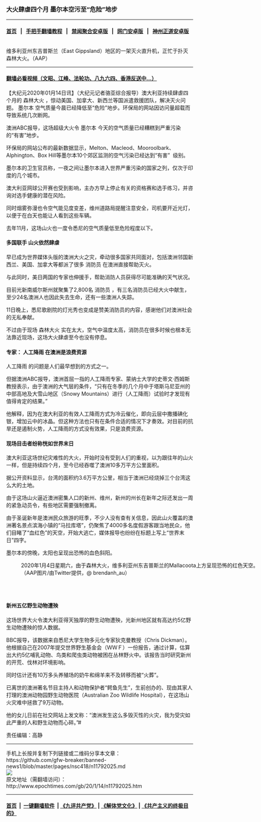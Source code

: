 ### 大火肆虐四个月 墨尔本空污至“危险”地步
------------------------

#### [首页](https://github.com/gfw-breaker/banned-news1/blob/master/README.md) &nbsp;&nbsp;|&nbsp;&nbsp; [手把手翻墙教程](https://github.com/gfw-breaker/guides/wiki) &nbsp;&nbsp;|&nbsp;&nbsp; [禁闻聚合安卓版](https://github.com/gfw-breaker/bn-android) &nbsp;&nbsp;|&nbsp;&nbsp; [网门安卓版](https://github.com/oGate2/oGate) &nbsp;&nbsp;|&nbsp;&nbsp; [神州正道安卓版](https://github.com/SzzdOgate/update) 



<div><img alt="" class="aligncenter wp-post-image" src="http://i.epochtimes.com/assets/uploads/2020/01/11858978-3x2-940x627-600x400.jpg"/>
<div class="red16 caption">
 <p>
  维多利亚州东吉普斯兰（East Gippsland）地区的一架灭火直升机，正忙于扑灭森林大火。（AAP）
 </p>
</div>
</div><hr/>

#### [翻墙必看视频（文昭、江峰、法轮功、八九六四、香港反送中...）](https://github.com/gfw-breaker/banned-news1/blob/master/pages/link3.md)

<div><p>
 【大纪元2020年01月14日讯】（大纪元记者骆亚综合报导）澳大利亚持续肆虐四个月的
 <ok href="http://www.epochtimes.com/gb/tag/%E6%A3%AE%E6%9E%97%E5%A4%A7%E7%81%AB.html">
  森林大火
 </ok>
 ，惊动美国、加拿大、新西兰等国派遣救援团队，解决灭火问题。
 <ok href="http://www.epochtimes.com/gb/tag/%E5%A2%A8%E5%B0%94%E6%9C%AC.html">
  墨尔本
 </ok>
 空气质量今晨已经降低至“危险”地步。环保局的网站因访问量超载而导致系统几次断网。
</p>
<p>
 澳洲ABC报导，这场超级大火令
 <ok href="http://www.epochtimes.com/gb/tag/%E5%A2%A8%E5%B0%94%E6%9C%AC.html">
  墨尔本
 </ok>
 今天的空气质量已经糟糕到严重污染的“有害”地步。
</p>
<p>
 环保局的网站公布的最新数据显示，Melton、Macleod、Mooroolbark、Alphington、Box Hill等墨尔本10个郊区监测的空气污染已经达到“有害”  级别。
</p>
<p>
 墨尔本的卫生官员称，一夜之间让墨尔本进入世界严重污染的国家之列，仅次于印度的几个城市。
</p>
<p>
 澳大利亚网球公开赛也受到影响，主办方早上停止有关的资格赛和选手练习，并咨询对选手健康的潜在风险。
</p>
<p>
 同时烟雾弥漫也令空气能见度变差，维州道路局提醒注意安全，司机要开近光灯，以便于在白天也能让人看到这些车辆。
</p>
<p>
 去年11月，这场山火也一度令悉尼的空气质量低至危险程度以下。
</p>
<h4>
 多国联手 山火依然肆虐
</h4>
<p>
 早已成为世界媒体头版的澳洲大火之灾，牵动很多国家共同面对，包括澳洲邻国新西兰、美国、加拿大等都派了很多
 <ok href="http://www.epochtimes.com/gb/tag/%E6%B6%88%E9%98%B2%E5%91%98.html">
  消防员
 </ok>
 在澳洲直接帮助灭火。
</p>
<p>
 与此同时，美日两国的专家也伸援手，帮助消防人员获得尽可能准确的天气状况。
</p>
<p>
 目前光新南威尔斯州就聚集了2,800名
 <ok href="http://www.epochtimes.com/gb/tag/%E6%B6%88%E9%98%B2%E5%91%98.html">
  消防员
 </ok>
 ，有三名消防员已经大火中献生，至少24名澳洲人也因此失去生命，还有一些澳洲人失踪。
</p>
<p>
 11日晚上，悉尼歌剧院的灯光秀也变成是赞美消防员的内容，感谢他们对澳洲社会的无私奉献。
</p>
<p>
 不过由于现场
 <ok href="http://www.epochtimes.com/gb/tag/%E6%A3%AE%E6%9E%97%E5%A4%A7%E7%81%AB.html">
  森林大火
 </ok>
 实在太大，空气中温度太高，消防员在很多时候也根本无法靠近现场，这场大火肆虐至今也没有停息。
</p>
<h4>
 专家：
 <ok href="http://www.epochtimes.com/gb/tag/%E4%BA%BA%E5%B7%A5%E9%99%8D%E9%9B%A8.html">
  人工降雨
 </ok>
 在澳洲是浪费资源
</h4>
<p>
 <ok href="http://www.epochtimes.com/gb/tag/%E4%BA%BA%E5%B7%A5%E9%99%8D%E9%9B%A8.html">
  人工降雨
 </ok>
 的问题是人们最早想到的方式之一。
</p>
<p>
 但据澳洲ABC报导，澳洲首屈一指的人工降雨专家、蒙纳士大学的史蒂文·西姆斯教授表示，由于澳洲的大气层的条件，“只有在冬季的几个月中于塔斯马尼亚州的中部高地及大雪山地区（Snowy Mountains）进行（人工降雨）试验时才发现有值得肯定的结果。”
</p>
<p>
 他解释，因为在澳大利亚的有效人工降雨方式为冷云催化，即向云层中撒播碘化银，增加云中的冰晶。但这种方法也只有在条件合适的情况下才奏效。对目前的抗旱还是遏制火势，人工降雨的方式没有效果，只是浪费资源。
</p>
<h4>
 现场目击者纷称恍如世界末日
</h4>
<p>
 澳大利亚这场世纪灾难性的大火，开始时没有受到人们的重视，以为跟往年的山火一样，但是持续四个月，至今已经吞噬了澳洲10多万平方公里面积。
</p>
<p>
 据公开资料显示，台湾的面积约3.6万平方公里，相当于澳洲已经烧掉三个台湾这么大的土地。
</p>
<p>
 由于这场山火逼近澳洲密集人口的新州、维州，新州的州长在新年之际还发出一周的紧急动员令，有些地区需要强制撤离。
</p>
<p>
 由于圣诞新年是澳洲民众旅游的旺季，不少人没有查有关信息，因此山火覆盖的澳洲著名景点滨海小镇的“马拉库塔”，仍聚焦了4000多名度假游客跟当地民众，他们目睹了“血红色”的天空，开始大逃亡，媒体报导也纷纷在标题上写上“世界末日”四字。
</p>
<p>
 墨尔本的傍晚，太阳也呈现出恐怖的血色斜阳。
</p>
<figure class="wp-caption aligncenter" id="attachment_11792131" style="width: 649px">
 <ok href="http://i.epochtimes.com/assets/uploads/2020/01/BUSHFIRES-VIC-20200104001440234876.jpg">
  <img alt="" class="wp-image-11792131" src="http://i.epochtimes.com/assets/uploads/2020/01/BUSHFIRES-VIC-20200104001440234876.jpg"/>
 </ok>
 <br/><figcaption class="wp-caption-text">
  2020年1月4日星期六，由于森林大火，维多利亚州东吉普斯兰的Mallacoota上方呈现恐怖的红色天空。（AAP图片/由Twitter提供，@ brendanh_au）
 </figcaption><br/>
</figure><br/>
<h4>
 新州五亿野生动物遭殃
</h4>
<p>
 这场世界大火令澳大利亚得天独厚的野生动物遭殃，光新州地区就有高达约5亿野生动物遭殃的惊人数据。
</p>
<p>
 BBC报导，该数据来自悉尼大学生物多元化专家狄克曼教授（Chris Dickman）。他根据自己在2007年提交世界野生基金会（ＷＷＦ）一份报告，通过计算，估算出大约5亿哺乳动物、鸟类和爬虫类动物被困在丛林野火中。该报告当时研究新州的开荒、伐林对环境影响。
</p>
<p>
 同时估计还有10万多头养殖场的奶牛和绵羊来不及转移而被“火葬”。
</p>
<p>
 已离世的澳洲著名节目主持人和动物保护者“鳄鱼先生”，生前创办的、现由其家人打理的澳洲动物园野生动物医院（Australian Zoo Wildlife Hospital），在这场山火灾难中拯救了9万动物。
</p>
<p>
 他的女儿日前在社交网站上发文称：“澳洲发生这么多毁灭性的火灾，我为受灾如此严重的人和野生动物而心碎。”#
</p>
<p>
 责任编辑：高静
</p>
</div>
<hr/>
手机上长按并复制下列链接或二维码分享本文章：<br/>
https://github.com/gfw-breaker/banned-news1/blob/master/pages/nsc418/n11792025.md <br/>
<a href='https://github.com/gfw-breaker/banned-news1/blob/master/pages/nsc418/n11792025.md'><img src='https://github.com/gfw-breaker/banned-news1/blob/master/pages/nsc418/n11792025.md.png'/></a> <br/>
原文地址（需翻墙访问）：http://www.epochtimes.com/gb/20/1/14/n11792025.htm


------------------------
#### [首页](https://github.com/gfw-breaker/banned-news1/blob/master/README.md) &nbsp;|&nbsp; [一键翻墙软件](https://github.com/gfw-breaker/nogfw/blob/master/README.md) &nbsp;| [《九评共产党》](https://github.com/gfw-breaker/9ping.md/blob/master/README.md#九评之一评共产党是什么) | [《解体党文化》](https://github.com/gfw-breaker/jtdwh.md/blob/master/README.md) | [《共产主义的终极目的》](https://github.com/gfw-breaker/gczydzjmd.md/blob/master/README.md)


<img src='http://gfw-breaker.win/banned-news/pages/nsc418/n11792025.md' width='0px' height='0px'/>